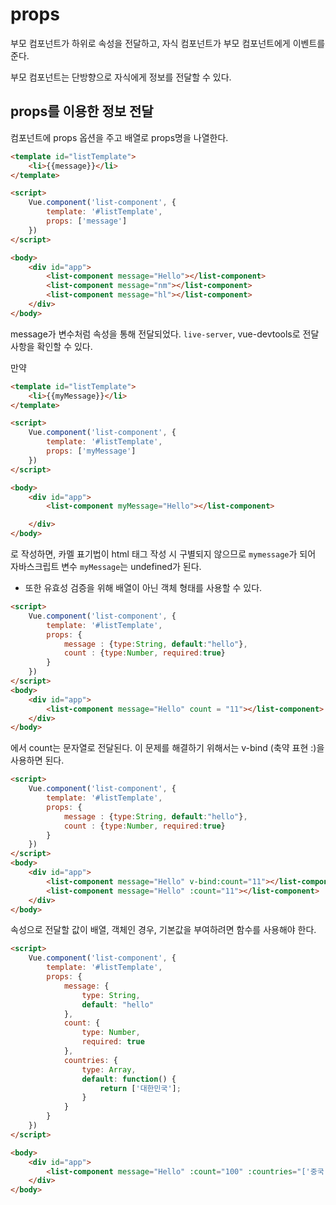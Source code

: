 # props

부모 컴포넌트가 하위로 속성을 전달하고, 자식 컴포넌트가 부모 컴포넌트에게 이벤트를 준다.

부모 컴포넌트는 단방향으로 자식에게 정보를 전달할 수 있다.

## props를 이용한 정보 전달

컴포넌트에 props 옵션을 주고 배열로 props명을 나열한다.

```html
<template id="listTemplate">
    <li>{{message}}</li>
</template>

<script>
    Vue.component('list-component', {
        template: '#listTemplate',
        props: ['message']
    })
</script>

<body>
    <div id="app">
        <list-component message="Hello"></list-component>
        <list-component message="nm"></list-component>
        <list-component message="hl"></list-component>
    </div>
</body>
```

message가 변수처럼 속성을 통해 전달되었다.
`live-server`, vue-devtools로 전달 사항을 확인할 수 있다.

만약

```html
<template id="listTemplate">
    <li>{{myMessage}}</li>
</template>

<script>
    Vue.component('list-component', {
        template: '#listTemplate',
        props: ['myMessage']
    })
</script>

<body>
    <div id="app">
        <list-component myMessage="Hello"></list-component>

    </div>
</body>
```

로 작성하면, 카멜 표기법이 html 태그 작성 시 구별되지 않으므로 `mymessage`가 되어 자바스크립트 변수 `myMessage`는 undefined가 된다.

* 또한 유효성 검증을 위해 배열이 아닌 객체 형태를 사용할 수 있다.

```html
<script>
    Vue.component('list-component', {
        template: '#listTemplate',
        props: {
            message : {type:String, default:"hello"},
            count : {type:Number, required:true}
        }
    })
</script>
<body>
    <div id="app">
        <list-component message="Hello" count = "11"></list-component>
    </div>
</body>
```

에서 count는 문자열로 전달된다. 이 문제를 해결하기 위해서는 v-bind (축약 표현 :)을 사용하면 된다.

```html
<script>
    Vue.component('list-component', {
        template: '#listTemplate',
        props: {
            message : {type:String, default:"hello"},
            count : {type:Number, required:true}
        }
    })
</script>
<body>
    <div id="app">
        <list-component message="Hello" v-bind:count="11"></list-component>
        <list-component message="Hello" :count="11"></list-component>
    </div>
</body>
```

속성으로 전달할 값이 배열, 객체인 경우, 기본값을 부여하려면 함수를 사용해야 한다.

```html
<script>
    Vue.component('list-component', {
        template: '#listTemplate',
        props: {
            message: {
                type: String,
                default: "hello"
            },
            count: {
                type: Number,
                required: true
            },
            countries: {
                type: Array,
                default: function() {
                    return ['대한민국'];
                }
            }
        }
    })
</script>

<body>
    <div id="app">
        <list-component message="Hello" :count="100" :countries="['중국']"></list-component>
    </div>
</body>
```